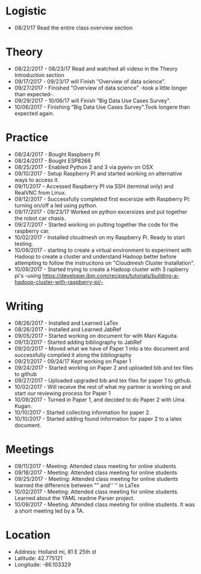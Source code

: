# Logistic

* 08/21/17 Read the entire class overview section 

# Theory

* 08/22/2017 - 08/23/17 Read and watched all videso in the Theory Introduction section
* 09/17/2017 - 09/23/17 will Finish "Overview of data science".
* 09/27/2017 - Finished  "Overview of data science" -took a little longer than expected-.
* 09/29/2017 - 10/06/17 will Finish "Big Data Use Cases Survey".
* 10/06/2017 - Finishing "Big Data Use Cases Survey".Took longere than expected again.

# Practice

* 08/24/2017  - Bought Raspberry PI
* 08/24/2017  - Bought ESP8266
* 08/25/2017  - Enabled Python 2 and 3 via pyenv on OSX
* 09/10/2017  - Setup Raspberry PI and started working on alternative ways to access it.
* 09/11/2017  - Accessed Raspberry PI via SSH (terminal only) and RealVNC from Linux.
* 09/12/2017  - Successfully completed first excersize with Raspberry PI: turning on/off a led using python.
* 09/17/2017  - 09/23/17 Worked on python excersizes and put together the robot car chasis.
* 09/27/2017  - Started working on putting together the code for the raspberry car. 
* 10/02/2017  - Installed cloudmesh on my Raspberry Pi. Ready to start testing.
* 10/09/2017  - starting to create a virtual environment to experiment with Hadoop to create a cluster and understand Hadoop better before attempting to follow the instrucitons on "Cloudmesh Cluster Installation".
* 10/09/2017  - Started trying to create a Hadoop cluster with 3 rapberry pi's -using https://developer.ibm.com/recipes/tutorials/building-a-hadoop-cluster-with-raspberry-pi/-

# Writing

* 08/26/2017  - Installed and Learned LaTex
* 08/26/2017  - Installed and Learned JabRef
* 09/05/2017  - Started working on document for with Mani Kaguita.
* 09/13/2017  - Started adding bibliography to JabRef
* 09/20/2017  - Moved what we have of Paper 1 into a tex document and successfully compiled it along the bibliography
* 09/21/2017  - 09/24/17 Kept working on Paper 1
* 09/24/2017  - Started working on Paper 2 and uploaded bib and tex files to github 
* 09/27/2017  - Uploaded upgraded bib and tex files for paper 1 to github.
* 10/02/2017  - Will receive the rest of what my partner is working on and start our reviewing process for Paper 1
* 10/09/2017  - Turned in Paper 1, and decided to do Paper 2 with Uma Kugan.
* 10/10/2017  - Started collecting information for paper 2.
* 10/10/2017  - Started adding found information for paper 2 to a latex document.

# Meetings

* 09/11/2017  - Meeting: Attended class meeting for online students
* 09/18/2017  - Meeting: Attended class meeting for online students
* 09/25/2017  - Meeting: Attended class meeting for online students learned the difference between "" and'' '' in LaTex
* 10/02/2017  - Meeting: Attended class meeting for online students. Learned about the YAML readme Parser project.
* 10/09/2017  - Meeting: Attended class meeting for online students. It was a short meeting led by a TA.


# Location

* Address: Holland mi, 81 E 25th st
* Latitude: 42.775121
* Longitude: -86.103329 
